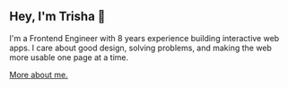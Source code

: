 ## Hey, I'm Trisha 👋

I'm a Frontend Engineer with 8 years experience building interactive web apps. I care about good design, solving problems, and making the web more usable one page at a time.

[More about me.](trishalim.com)

<!--
**trishalim/trishalim** is a ✨ _special_ ✨ repository because its `README.md` (this file) appears on your GitHub profile.

Here are some ideas to get you started:

- 🔭 I’m currently working on ...
- 🌱 I’m currently learning ...
- 👯 I’m looking to collaborate on ...
- 🤔 I’m looking for help with ...
- 💬 Ask me about ...
- 📫 How to reach me: ...
- 😄 Pronouns: ...
- ⚡ Fun fact: ...
-->
